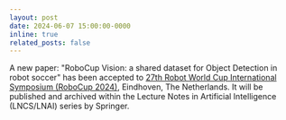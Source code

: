 ```yaml
---
layout: post
date: 2024-06-07 15:00:00-0000
inline: true
related_posts: false
---
```


A new paper: "RoboCup Vision: a shared dataset for Object Detection in robot soccer" has been accepted to [27th Robot World Cup International Symposium (RoboCup 2024)](https://2024.robocup.org/), Eindhoven, The Netherlands. It will be published and archived within the Lecture Notes in Artificial Intelligence (LNCS/LNAI) series by Springer.